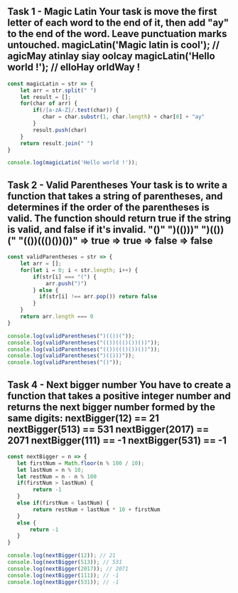 ## Task 1 - Magic Latin Your task is move the first letter of each word to the end of it, then add "ay" to the end of the word. Leave punctuation marks untouched. magicLatin('Magic latin is cool'); // agicMay atinlay siay oolcay magicLatin('Hello world !'); // elloHay orldWay !

~~~js
const magicLatin = str => {
    let arr = str.split(" ")
    let result = [];
    for(char of arr) {
        if(/[a-zA-Z]/.test(char)) {
           char = char.substr(1, char.length) + char[0] + "ay"
        }
        result.push(char)
    }
    return result.join(" ")
}

console.log(magicLatin('Hello world !')); 
~~~

## Task 2 - Valid Parentheses Your task is to write a function that takes a string of parentheses, and determines if the order of the parentheses is valid. The function should return true if the string is valid, and false if it's invalid. "()" ")(()))" ")(())(" "(())((()())())" => true => true => false => false

~~~js
const validParentheses = str => {
    let arr = [];
    for(let i = 0; i < str.length; i++) {
        if(str[i] === "(") {
            arr.push(")")
        } else {
          if(str[i] !== arr.pop()) return false
        }
    }
    return arr.length === 0
}

console.log(validParentheses(")(())("));
console.log(validParentheses("(())((()())())"));
console.log(validParentheses("(())((()())())"));
console.log(validParentheses(")(()))"));
console.log(validParentheses("()"));

~~~

## Task 4 - Next bigger number You have to create a function that takes a positive integer number and returns the next bigger number formed by the same digits: nextBigger(12) == 21 nextBigger(513) == 531 nextBigger(2017) == 2071 nextBigger(111) == -1 nextBigger(531) == -1

~~~js
const nextBigger = n => {
   let firstNum = Math.floor(n % 100 / 10);
   let lastNum = n % 10;
   let restNum = n - n % 100
   if(firstNum > lastNum) {
        return -1
   } 
   else if(firstNum < lastNum) {
        return restNum + lastNum * 10 + firstNum
   }
   else {
       return -1
   }
}

console.log(nextBigger(12)); // 21
console.log(nextBigger(513)); // 531
console.log(nextBigger(2017)); // 2071
console.log(nextBigger(111)); // -1
console.log(nextBigger(531)); // -1
~~~

